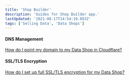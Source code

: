 ```yaml
---
title: 'Shop Builder'
description: 'Guides for Shop Builder app.'
lastUpdated: '2021-08-17T14:54:19.893Z'
tags: ['Selling Data', 'Data Shops']
---
```

#### DNS Management

[How do I point my domain to my Data Shop in Cloudflare?](https://kb.narrative.io/data-shop-domain-cloudflare)

#### SSL/TLS Encryption

[How do I set up full SSL/TLS encryption for my Data Shop?](https://kb.narrative.io/data-shop-ssl-tls-encryption)
